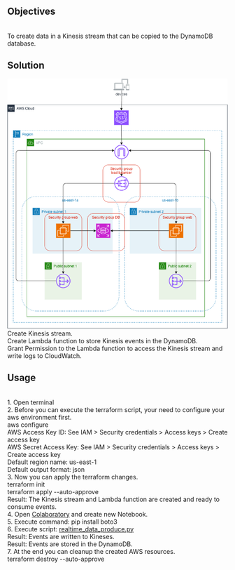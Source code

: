 ## Objectives
<br />To create data in a Kinesis stream that can be copied to the
DynamoDB database.

## Solution
![Image](https://github.com/huyphamch/terraform-aws-create-scalable-web-rds/blob/master/diagrams/AWS_architecture.drawio.png)
<br />Create Kinesis stream.
<br />Create Lambda function to store Kinesis events in the DynamoDB.
<br />Grant Permission to the Lambda function to access the Kinesis stream and write logs to CloudWatch.

## Usage
<br /> 1. Open terminal
<br /> 2. Before you can execute the terraform script, your need to configure your aws environment first.
<br /> aws configure
<br /> AWS Access Key ID: See IAM > Security credentials > Access keys > Create access key
<br /> AWS Secret Access Key: See IAM > Security credentials > Access keys > Create access key
<br /> Default region name: us-east-1
<br /> Default output format: json
<br /> 3. Now you can apply the terraform changes.
<br /> terraform init
<br /> terraform apply --auto-approve
<br /> Result: The Kinesis stream and Lambda function are created and ready to consume events.
<br /> 4. Open [Colaboratory](https://colab.research.google.com) and create new Notebook.
<br /> 5. Execute command: pip install boto3
<br /> 6. Execute script: [realtime_data_produce.py](./code/realtime_data_produce.py)
<br />  Result: Events are written to Kineses.
<br />  Result: Events are stored in the DynamoDB.
<br /> 7. At the end you can cleanup the created AWS resources.
<br /> terraform destroy --auto-approve
